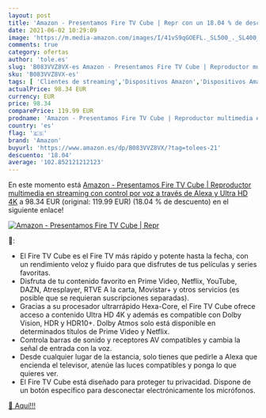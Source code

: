 ```yaml
---
layout: post
title: 'Amazon - Presentamos Fire TV Cube | Repr con un 18.04 % de descuento'
date: 2021-06-02 10:29:09
image: 'https://m.media-amazon.com/images/I/41vS9qGOEFL._SL500_._SL400_.jpg'
comments: true
category: ofertas
author: 'tole.es'
slug: 'B083VVZ8VX-es Amazon - Presentamos Fire TV Cube | Reproductor multimedia...'
sku: 'B083VVZ8VX-es'
tags: [ 'Clientes de streaming','Dispositivos Amazon','Dispositivos Amazon y Accesorios','Dispositivos para el streaming','Dispositivos para streaming','Electrónica','Equipos de audio y Hi-Fi','Fire TV','Servidores multimedia','alexa','amazon', ]
actualPrice: 98.34 EUR
currency: EUR
price: 98.34
comparePrice: 119.99 EUR
prodname: 'Amazon - Presentamos Fire TV Cube | Reproductor multimedia en streaming con control por voz a través de Alexa y Ultra HD 4K'
country: 'es'
flag: '🇪🇸'
brand: 'Amazon'
buyurl: 'https://www.amazon.es/dp/B083VVZ8VX/?tag=tolees-21'
descuento: '18.04'
average: '102.852121212123'
---
```


En este momento está [Amazon - Presentamos Fire TV Cube | Reproductor multimedia en streaming con control por voz a través de Alexa y Ultra HD 4K](https://www.amazon.es/dp/B083VVZ8VX/?tag=tolees-21) a 98.34 EUR (original: 119.99 EUR) (18.04 %  de descuento) en el siguiente enlace!

[![Amazon - Presentamos Fire TV Cube | Repr](https://m.media-amazon.com/images/I/41vS9qGOEFL._SL500_._SL400_.jpg)](https://www.amazon.es/dp/B083VVZ8VX/?tag=tolees-21)

🔎:

- El Fire TV Cube es el Fire TV más rápido y potente hasta la fecha, con un rendimiento veloz y fluido para que disfrutes de tus películas y series favoritas.
- Disfruta de tu contenido favorito en Prime Video, Netflix, YouTube, DAZN, Atresplayer, RTVE A la carta, Movistar+ y otros servicios (es posible que se requieran suscripciones separadas).
- Gracias a su procesador ultrarrápido Hexa-Core, el Fire TV Cube ofrece acceso a contenido Ultra HD 4K y además es compatible con Dolby Vision, HDR y HDR10+. Dolby Atmos solo está disponible en determinados títulos de Prime Video y Netflix.
- Controla barras de sonido y receptores AV compatibles y cambia la señal de entrada con la voz.
- Desde cualquier lugar de la estancia, solo tienes que pedirle a Alexa que encienda el televisor, atenúe las luces compatibles y ponga lo que quieres ver.
- El Fire TV Cube está diseñado para proteger tu privacidad. Dispone de un botón específico para desconectar electrónicamente los micrófonos.

[🛒 Aquí!!!](https://www.amazon.es/dp/B083VVZ8VX/?tag=tolees-21)
